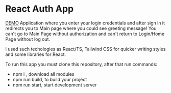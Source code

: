 # React Auth App
[DEMO](https://auth-e0tjwwgv2-kram-nick.vercel.app/)
Application where you enter your login credentials and after sign in it redirects you to Main page where you could see greeting message!
You can't go to Main Page without authorization and can't return to Login/Home Page without log out.

I used such techologies as React/TS, Tailwind CSS for quicker writing styles and some libraries for React.

To run this app you must clone this repository, after that run commands:

- npm i , download all modules
- npm run build, to build your project
- npm run start, start development server
